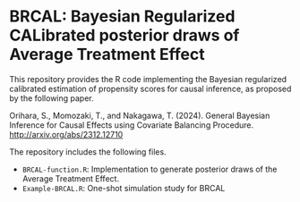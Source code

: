 # BRCAL: Bayesian Regularized CALibrated posterior draws of Average Treatment Effect

This repository provides the R code implementing the Bayesian regularized calibrated estimation of propensity scores for causal inference, as proposed by the following paper.

Orihara, S., Momozaki, T., and Nakagawa, T. (2024). General Bayesian Inference for Causal Effects using Covariate Balancing Procedure. http://arxiv.org/abs/2312.12710 

The repository includes the following files.
- `BRCAL-function.R`: Implementation to generate posterior draws of the Average Treatment Effect.
- `Example-BRCAL.R`: One-shot simulation study for BRCAL
